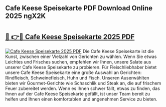 ## Cafe Keese Speisekarte PDF Download Online 2025 ngX2K

# <h2><a href="http://gcdw5pd.nevu.top/?p=Cafe+Keese+Speisekarte">🔗 👉🔴 Cafe Keese Speisekarte 2025 PDF</a></h2>

[![Cafe Keese Speisekarte 2025 PDF](https://i.imgur.com/dBaPXMq.png)](http://gcdw5pd.nevu.top/?p=Cafe+Keese+Speisekarte)
Die Cafe Keese Speisekarte ist die Kunst, zwischen einer Vielzahl von Gerichten zu wählen. Wenn Sie etwas Leichtes und Frisches suchen, empfehlen wir Ihnen, unsere Salate aus unserer Cafe Keese Speisekarte zu probieren. Für Fleischliebhaber bietet unsere Cafe Keese Speisekarte eine große Auswahl an Gerichten: Rindfleisch, Schweinefleisch, Huhn und Fisch. Unseren Auserwählten bieten wir Gourmet-Gerichte wie Schaschlik und Steak an, die auf frischem Feuer zubereitet werden. Wenn es Ihnen schwer fällt, etwas zu finden, das Ihnen auf der Cafe Keese Speisekarte gefällt, ist unser Team bereit zu helfen und Ihnen einen komfortablen und angenehmen Service zu bieten.
